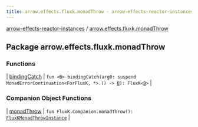 ```yaml
---
title: arrow.effects.fluxk.monadThrow - arrow-effects-reactor-instances
---
```


[arrow-effects-reactor-instances](../index.html) / [arrow.effects.fluxk.monadThrow](./index.html)

## Package arrow.effects.fluxk.monadThrow

### Functions

| [bindingCatch](binding-catch.html) | `fun <B> bindingCatch(arg0: suspend MonadErrorContinuation<ForFluxK, *>.() -> `[`B`](binding-catch.html#B)`): FluxK<`[`B`](binding-catch.html#B)`>` |

### Companion Object Functions

| [monadThrow](monad-throw.html) | `fun FluxK.Companion.monadThrow(): `[`FluxKMonadThrowInstance`](../arrow.effects/-flux-k-monad-throw-instance.html) |

